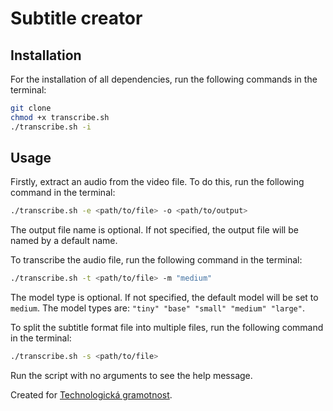 # Subtitle creator
## Installation
For the installation of all dependencies, run the following commands in the terminal:
```bash
git clone
chmod +x transcribe.sh
./transcribe.sh -i
```

## Usage
Firstly, extract an audio from the video file. To do this, run the following command in the terminal:
```bash
./transcribe.sh -e <path/to/file> -o <path/to/output>
```
The output file name is optional. If not specified, the output file will be named by a default name.

To transcribe the audio file, run the following command in the terminal:
```bash
./transcribe.sh -t <path/to/file> -m "medium"
```
The model type is optional. If not specified, the default model will be set to `medium`. The model types are: `"tiny" "base" "small" "medium" "large"`.

To split the subtitle format file into multiple files, run the following command in the terminal:
```bash
./transcribe.sh -s <path/to/file>
```

Run the script with no arguments to see the help message.

Created for [Technologická gramotnost](https://www.technologicka-gramotnost.cz/).